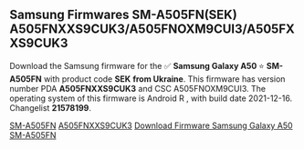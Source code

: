 <h2>Samsung Firmwares SM-A505FN(SEK) A505FNXXS9CUK3/A505FNOXM9CUI3/A505FXXS9CUK3</h2>
Download the Samsung firmware for the ✅ <strong>Samsung Galaxy A50 </strong> ⭐ <strong>SM-A505FN</strong> with product code <strong>SEK</strong> <strong> from Ukraine</strong>. This firmware has version number PDA <strong>A505FNXXS9CUK3</strong> and CSC A505FNOXM9CUI3. The operating system of this firmware is Android R , with build date 2021-12-16. Changelist <strong>21578199</strong>.


[SM-A505FN](https://samfirm.shop/samsung/model/SM-A505FN)
[A505FNXXS9CUK3](https://samfirm.shop/samsung/pda/A505FNXXS9CUK3)
[Download Firmware Samsung Galaxy A50 SM-A505FN](https://samfirm.shop/samsung/firmware/482944)
